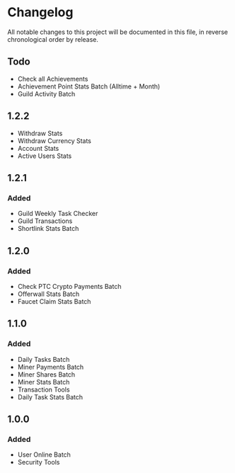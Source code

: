 # Changelog

All notable changes to this project will be documented in this file, in reverse chronological order by release.

## Todo
- Check all Achievements
- Achievement Point Stats Batch (Alltime + Month)
- Guild Activity Batch

## 1.2.2
- Withdraw Stats
- Withdraw Currency Stats
- Account Stats
- Active Users Stats

## 1.2.1

### Added
- Guild Weekly Task Checker
- Guild Transactions
- Shortlink Stats Batch

## 1.2.0

### Added
- Check PTC Crypto Payments Batch
- Offerwall Stats Batch
- Faucet Claim Stats Batch

## 1.1.0

### Added
- Daily Tasks Batch
- Miner Payments Batch
- Miner Shares Batch
- Miner Stats Batch
- Transaction Tools
- Daily Task Stats Batch

## 1.0.0

### Added
- User Online Batch
- Security Tools